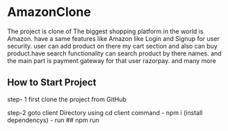# AmazonClone
The project is clone of The biggest shopping platform in the world is Amazon. have a same features like Amazon like Login and Signup for user security.
user can add product on there my cart section and also can buy product.have search functionality can search product by there names. and the main part is payment gateway for that user razorpay. and many more

## How to Start Project
step- 1  first clone the project from GitHub

step-2   goto client Directory using cd client command 
         - npm i (install dependencys)
         - run ## npm run 
